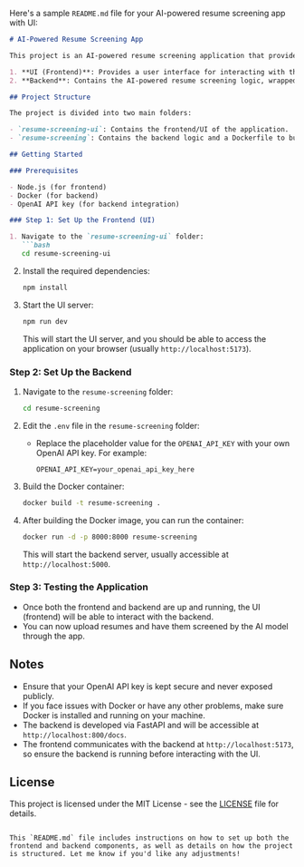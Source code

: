 Here's a sample `README.md` file for your AI-powered resume screening app with UI:

```markdown
# AI-Powered Resume Screening App

This project is an AI-powered resume screening application that provides a user-friendly interface (UI) for screening resumes using an AI model. The app is split into two main components:

1. **UI (Frontend)**: Provides a user interface for interacting with the resume screening tool.
2. **Backend**: Contains the AI-powered resume screening logic, wrapped in a Docker container.

## Project Structure

The project is divided into two main folders:

- `resume-screening-ui`: Contains the frontend/UI of the application.
- `resume-screening`: Contains the backend logic and a Dockerfile to build the application backend.

## Getting Started

### Prerequisites

- Node.js (for frontend)
- Docker (for backend)
- OpenAI API key (for backend integration)

### Step 1: Set Up the Frontend (UI)

1. Navigate to the `resume-screening-ui` folder:
   ```bash
   cd resume-screening-ui
   ```

2. Install the required dependencies:
   ```bash
   npm install
   ```

3. Start the UI server:
   ```bash
   npm run dev
   ```

   This will start the UI server, and you should be able to access the application on your browser (usually `http://localhost:5173`).

### Step 2: Set Up the Backend

1. Navigate to the `resume-screening` folder:
   ```bash
   cd resume-screening
   ```

2. Edit the `.env` file in the `resume-screening` folder:
   - Replace the placeholder value for the `OPENAI_API_KEY` with your own OpenAI API key. For example:
     ```
     OPENAI_API_KEY=your_openai_api_key_here
     ```

3. Build the Docker container:
   ```bash
   docker build -t resume-screening .
   ```

4. After building the Docker image, you can run the container:
   ```bash
   docker run -d -p 8000:8000 resume-screening
   ```

   This will start the backend server, usually accessible at `http://localhost:5000`.

### Step 3: Testing the Application

- Once both the frontend and backend are up and running, the UI (frontend) will be able to interact with the backend.
- You can now upload resumes and have them screened by the AI model through the app.


## Notes

- Ensure that your OpenAI API key is kept secure and never exposed publicly.
- If you face issues with Docker or have any other problems, make sure Docker is installed and running on your machine.
- The backend is developed via FastAPI and will be accessible at `http://localhost:800/docs`.
- The frontend communicates with the backend at `http://localhost:5173`, so ensure the backend is running before interacting with the UI.

## License

This project is licensed under the MIT License - see the [LICENSE](LICENSE) file for details.
```

This `README.md` file includes instructions on how to set up both the frontend and backend components, as well as details on how the project is structured. Let me know if you'd like any adjustments!
